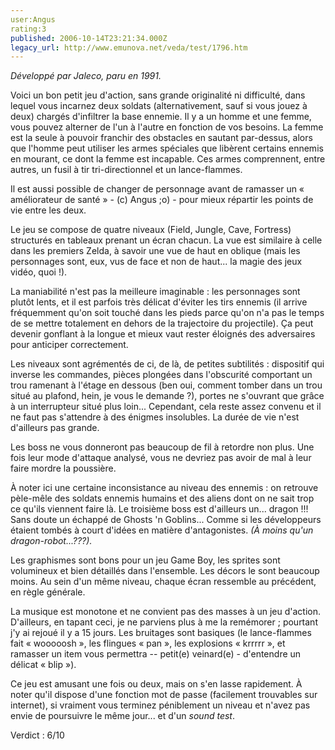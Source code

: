 ```yaml
---
user:Angus
rating:3
published: 2006-10-14T23:21:34.000Z
legacy_url: http://www.emunova.net/veda/test/1796.htm
---
```

_Développé par Jaleco, paru en 1991\._  

  

Voici un bon petit jeu d'action, sans grande originalité ni difficulté, dans lequel vous incarnez deux soldats (alternativement, sauf si vous jouez à deux) chargés d'infiltrer la base ennemie. Il y a un homme et une femme, vous pouvez alterner de l'un à l'autre en fonction de vos besoins. La femme est la seule à pouvoir franchir des obstacles en sautant par-dessus, alors que l'homme peut utiliser les armes spéciales que libèrent certains ennemis en mourant, ce dont la femme est incapable. Ces armes comprennent, entre autres, un fusil à tir tri-directionnel et un lance-flammes.  

Il est aussi possible de changer de personnage avant de ramasser un « améliorateur de santé » - (c) Angus ;o) - pour mieux répartir les points de vie entre les deux.  

  

Le jeu se compose de quatre niveaux (Field, Jungle, Cave, Fortress) structurés en tableaux prenant un écran chacun. La vue est similaire à celle dans les premiers Zelda, à savoir une vue de haut en oblique (mais les personnages sont, eux, vus de face et non de haut... la magie des jeux vidéo, quoi !).  

  

La maniabilité n'est pas la meilleure imaginable : les personnages sont plutôt lents, et il est parfois très délicat d'éviter les tirs ennemis (il arrive fréquemment qu'on soit touché dans les pieds parce qu'on n'a pas le temps de se mettre totalement en dehors de la trajectoire du projectile). Ça peut devenir gonflant à la longue et mieux vaut rester éloignés des adversaires pour anticiper correctement.  

Les niveaux sont agrémentés de ci, de là, de petites subtilités : dispositif qui inverse les commandes, pièces plongées dans l'obscurité comportant un trou ramenant à l'étage en dessous (ben oui, comment tomber dans un trou situé au plafond, hein, je vous le demande ?), portes ne s'ouvrant que grâce à un interrupteur situé plus loin... Cependant, cela reste assez convenu et il ne faut pas s'attendre à des énigmes insolubles. La durée de vie n'est d'ailleurs pas grande.  

Les boss ne vous donneront pas beaucoup de fil à retordre non plus. Une fois leur mode d'attaque analysé, vous ne devriez pas avoir de mal à leur faire mordre la poussière.  

À noter ici une certaine inconsistance au niveau des ennemis : on retrouve pèle-mêle des soldats ennemis humains et des aliens dont on ne sait trop ce qu'ils viennent faire là. Le troisième boss est d'ailleurs un... dragon !!! Sans doute un échappé de Ghosts 'n Goblins... Comme si les développeurs étaient tombés à court d'idées en matière d'antagonistes. _(À moins qu'un dragon-robot...???)._  

  

Les graphismes sont bons pour un jeu Game Boy, les sprites sont volumineux et bien détaillés dans l'ensemble. Les décors le sont beaucoup moins. Au sein d'un même niveau, chaque écran ressemble au précédent, en règle générale.  

  

La musique est monotone et ne convient pas des masses à un jeu d'action. D'ailleurs, en tapant ceci, je ne parviens plus à me la remémorer ; pourtant j'y ai rejoué il y a 15 jours. Les bruitages sont basiques (le lance-flammes fait « wooooosh », les flingues « pan », les explosions « krrrrr », et ramasser un item vous permettra -- petit(e) veinard(e) - d'entendre un délicat « blip »).  

  

Ce jeu est amusant une fois ou deux, mais on s'en lasse rapidement. À noter qu'il dispose d'une fonction mot de passe (facilement trouvables sur internet), si vraiment vous terminez péniblement un niveau et n'avez pas envie de poursuivre le même jour... et d'un _sound test_.  

  

Verdict : 6/10